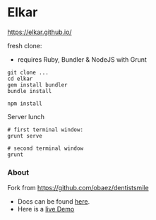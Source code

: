 # Elkar

https://elkar.github.io/

fresh clone:

* requires Ruby, Bundler & NodeJS with Grunt

```
git clone ...
cd elkar
gem install bundler
bundle install

npm install
```


Server lunch

```
# first terminal window:
grunt serve

# second terminal window
grunt
```


### About

Fork from https://github.com/obaez/dentistsmile

* Docs can be found [here](http://obaez.com/dentistsmile-docs/).
* Here is a [live Demo](http://obaez.com/dentistsmile/)

